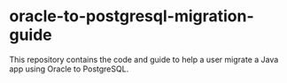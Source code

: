 # oracle-to-postgresql-migration-guide
This repository contains the code and guide to help a user migrate a Java app using Oracle to PostgreSQL.
